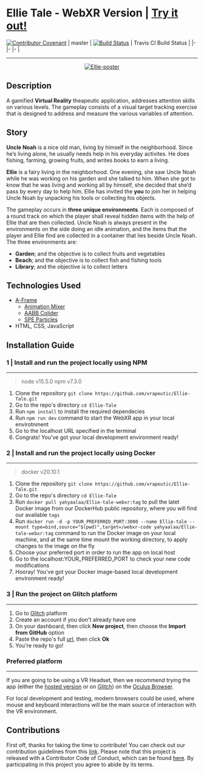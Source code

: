 
# Ellie Tale - WebXR Version | [Try it out!](https://ellie-tale.web.app/) 

[![Contributor Covenant](https://img.shields.io/badge/Contributor%20Covenant-v2.0%20adopted-ff69b4.svg)](code_of_conduct.md)
| master 	| [![Build Status](https://travis-ci.com/vrapeutic/Ellie-Tale.svg?branch=main)](https://travis-ci.com/vrapeutic/Ellie-Tale) 	| Travis CI Build Status 	|
|-	|-	|-	|
___

<p align="center">
<a href="https://giphy.com/"><img src="https://media.giphy.com/media/sPLvCsgHmeRORpXqEB/giphy.gif" alt="Ellie-poster" border="0"></a>
</p>

## Description
 
A gamified **Virtual Reality** theapeutic application, addresses attention skills on various levels. The gameplay consists of a visual target tracking exercise that is designed to address and measure the various variables of attention.

## Story
**Uncle Noah** is a nice old man, living by himself in the neighborhood. Since he’s living alone, he usually needs help in his everyday activites. He does fishing, farming, growing fruits, and writes books to earn a living. 

**Ellie** is a fairy living in the neighborhood. One evening, she saw Uncle Noah while he was working on his garden and she talked to him. When she got to know that he was living and working all by himself, she decided that she’d pass by every day to help him. Ellie has invited the **you** to join her in helping Uncle Noah by unpacking his tools or collecting his objects.

The gameplay occurs in **three unique environments**. Each is composed of a round track on which the player shall reveal hidden items with the help of Ellie that are then collected. Uncle Noah is always present in the environments on the side doing an idle animation, and the items that the player and Ellie find are collected in a container that lies beside Uncle Noah.
The three environments are: 

 - **Garden**; and the objective is to collect fruits and vegetables
 - **Beach**; and the objective is to collect fish and fishing tools
 - **Library**; and the objective is to collect letters

## Technologies Used

 - [A-Frame](https://aframe.io/)
	 - [Animation Mixer](https://www.8thwall.com/8thwall/animation-mixer-aframe)
	 - [AABB Colider](https://github.com/supermedium/superframe/tree/master/components/aabb-collider/)
	 - [SPE Particles](https://github.com/harlyq/aframe-spe-particles-component)
 - HTML, CSS, JavaScript

## Installation Guide

### 1 | Install and run the project locally using NPM
---

> node v15.5.0
> npm v7.3.0

 1. Clone the repository `git clone https://github.com/vrapeutic/Ellie-Tale.git`
 2. Go to the repo's directory `cd Ellie-Tale`
 3. Run `npm install` to install the required dependecies
 4. Run `npm run dev` command to start the WebXR app in your local envirotnment
 5. Go to the localhost URL specified in the terminal
 6. Congrats! You've got your local development environment ready!

### 2 | Install and run the project locally using Docker
---

> docker v20.10.1

 1. Clone the repository 
`git clone https://github.com/vrapeutic/Ellie-Tale.git`
 2. Go to the repo's directory 
`cd Ellie-Tale`
 3. Run `docker pull yahyaalaa/Ellie-tale-webxr:tag` to pull the latet Docker image from our DockerHub public repository, where you will find our available `tags`
 4. Run `docker run -d -p YOUR_PREFERRED_PORT:3000 --name Ellie-tale --mount type=bind,source="$(pwd)",target=/webxr-code yahyaalaa/Ellie-tale-webxr:tag` command to run the Docker image on your local machine, and at the same time mount the working directory, to apply changes to the image on the fly
 5. Choose your preferred port in order to run the app on local host
 6. Go to the localhost:YOUR_PREFERRED_PORT to check your new code modifications
 7. Hooray! You've got your Docker image-based local development environment ready!

### 3 | Run the project on Glitch platform
---
 1. Go to [Glitch](https://glitch.com/) platform
 2. Create an account if you don't already have one
 3. On your dashboard, then click **New project**, then choose the **Import from GitHub** option
 4. Paste the repo's full [url](https://github.com/vrapeutic/Ellie-Tale.git), then click **Ok**
 5. You're ready to go!
 
 ### Preferred platform
 ---
 If you are going to be using a VR Headset, then we recommend trying the app (either the [hosted version](https://bit.ly/2LiIM22) or on [Glitch](https://glitch.com/)) on the [Oculus Browser](https://developer.oculus.com/webxr/).
 
 For local development and testing, modern browsers could be used, where mouse and keyboard interactions will be the main source of interaction with the VR environment.


## Contributions
First off, thanks for taking the time to contribute! You can check out our contribution guidelines from this [link](https://github.com/YahyaAlaaMassoud/Ellie-Tale/blob/master/CONTRIBUTING.md).
Please note that this project is released with a Contributor Code of Conduct, which can be found [here](https://www.contributor-covenant.org/version/2/0/code_of_conduct/). By participating in this project you agree to abide by its terms.
